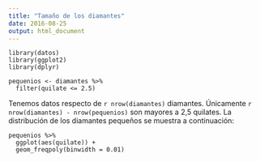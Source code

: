 ```yaml
---
title: "Tamaño de los diamantes"
date: 2016-08-25
output: html_document
---
```


```{r setup, include = FALSE}
library(datos)
library(ggplot2)
library(dplyr)

pequenios <- diamantes %>%
  filter(quilate <= 2.5)
```

Tenemos datos respecto de `r nrow(diamantes)` diamantes. Únicamente 
`r nrow(diamantes) - nrow(pequenios)` son mayores a 2,5 quilates. 
La distribución de los diamantes pequeños se muestra a continuación:

```{r, echo = FALSE}
pequenios %>%
  ggplot(aes(quilate)) +
  geom_freqpoly(binwidth = 0.01)
```
